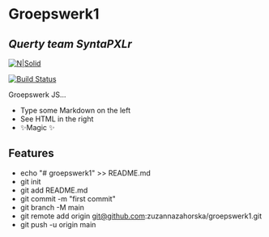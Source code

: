 # Groepswerk1

## _Querty team SyntaPXLr_

[![N|Solid](https://cldup.com/dTxpPi9lDf.thumb.png)](https://nodesource.com/products/nsolid)

[![Build Status](https://travis-ci.org/joemccann/dillinger.svg?branch=master)](https://travis-ci.org/joemccann/dillinger)

Groepswerk JS...

- Type some Markdown on the left
- See HTML in the right
- ✨Magic ✨

## Features

- echo "# groepswerk1" >> README.md
- git init
- git add README.md
- git commit -m "first commit"
- git branch -M main
- git remote add origin git@github.com:zuzannazahorska/groepswerk1.git
- git push -u origin main
